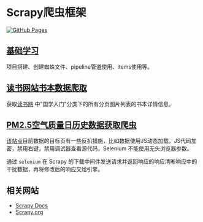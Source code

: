 # Scrapy爬虫框架

[![GitHub Pages](https://github.com/curder/scrapy-demo/actions/workflows/build-docs.yml/badge.svg?branch=master)](https://curder.github.io/scrapy-demo)

## [基础学习](./src/scrapy_basic_demo/README.md)

项目搭建、创建蜘蛛文件、pipeline管道使用、items使用等。

## [读书网站书本数据爬取](./src/dushu.com/README.md)

获取[读书网](https://www.dushu.com/book/1617.html) 中"国学入门"分类下的所有分页图片列表的书本详情信息。

## [PM2.5空气质量日历史数据获取爬虫](./src/aqistudy.cn/README.md)

[该站点](https://www.aqistudy.cn/historydata/)目前数据的目标页有一些反扒措施，比如数据使用JS动态加载，JS代码加密，禁用右键，禁用调试器查看源代码，Selenium 不能使用无头浏览器参数。

通过 `selenium` 在 Scrapy 的下载中间件发送请求并返回响应的响应清晰响应中的干扰数据，再将修改后的响应交给引擎。


## 相关网站

- [Scrapy Docs](https://docs.scrapy.org/en/latest/)
- [Scrapy.org](https://scrapy.org/)